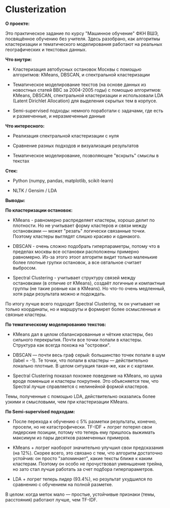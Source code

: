 # Clusterization

**О проекте:**

Это практическое задание по курсу "Машинное обучение" ФКН ВШЭ, посвящённое обучению без учителя. Здесь разобрано, как алгоритмы кластеризации и тематического моделирования работают на реальных географических и текстовых данных.

**Что внутри:**

* Кластеризация автобусных остановок Москвы с помощью алгоритмов: KMeans, DBSCAN, и спектральной кластеризации

* Тематическое моделирование текстов (на основе данных из новостных статей BBC за 2004-2005 годы) с помощью алгоритмов: KMeans, DBSCAN, спектральной кластеризации и использовали LDA (Latent Dirichlet Allocation) для выделения скрытых тем в корпусе.

* Semi-supervised подходы: немного поработали с задачами, где есть и размеченные, и неразмеченные данные

**Что интересного:**
* Реализация спектральной кластеризации с нуля

* Сравнение разных подходов и визуализация результатов

* Тематическое моделирование, позволяющее "вскрыть" смыслы в текстах

**Стек:**

* Python (numpy, pandas, matplotlib, scikit-learn)

* NLTK / Gensim / LDA

**Выводы:**

**По кластеризации остановок:**

* KMeans - равномерно распределяет кластеры, хорошо делит по плотности. Но не учитывает форму кластеров и связи между остановками — может "резать" логически связанные точки. Поэтому кластеры выглядят слишко красиво и одинакого.

* DBSCAN - очень сложно подобрать гиперпараметры, потому что в пределах москвы все остановки расположены примерно равномерно. Из-за этого этоот алгоритм видит только маленькие более плотные групки остановок, а все овтальное считает выбросом.

* Spectral Clustering - учитывает структуру связей между остановками (в отличие от KMeans), создаёт логичные и компактные группы (не такие ровные как в KMeans). Но что-то очень медленный, хотя ради результата можно и подождать.

По итогу лучше всего подходит Spectral Clustering, тк он учитывает не только координаты, но и маршруты и формирет более осмысленные и связные кластеры.

**По тематическому моделированию текстов:**

* KMeans дал в целом сбалансированные и чёткие кластеры, без сильного перекрытия. Почти все точки попали в кластеры. Структура как всегда похожа на "островки".

* DBSCAN — почти весь граф серый: большинство точек попали в шум (label = -1). Те точки, что попали в кластеры — действительно локально плотные. В целом ситуация такая-же, как и с картами.

* Spectral Clustering показал похожее поведение на KMeans, но шума вроде поменьше и кластеры покрупнее. Это объясняется тем, что Spectral лучше справляется с нелинейной формой кластеров.

Темы, полученные с помощью LDA, действительно оказались более узкими и смысловыми, чем при кластеризации KMeans. 

**По Semi-supervised подходам:**

* После перехода к обучению с 5% разметки результаты, конечно, просели, но не катастрофически. TF-IDF + логрег потерял свои лидерские позиции, потому что теперь ему пришлось выжимать максимум из пары десятков размеченных примеров.

* KMeans + логрег наоборот значительно улучшил свои предсказания (на 12%). Скорее всего, это связано с тем, что алгоритм достаточно устойчив: он просто "запоминает", какие тексты ближе к каким кластерам. Поэтому он особо не прочуствовал уменьшение трейна, но зато стал лучше работать за счет подбора гиперпараметров.

* LDA + логрег теперь лидер (93.4%), но результат ухудшился по сравнению с обучением на полной разметке.

В целом: когда меток мало — простые, устойчивые признаки (темы, расстояния) работают лучше, чем TF-IDF.
